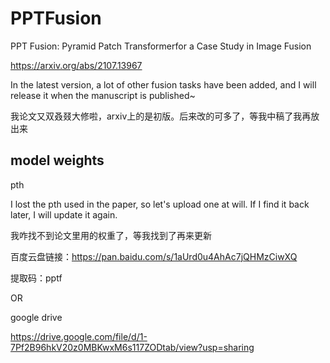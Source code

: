 # PPTFusion
PPT Fusion: Pyramid Patch Transformerfor a Case Study in Image Fusion

https://arxiv.org/abs/2107.13967

In the latest version, a lot of other fusion tasks have been added, and I will release it when the manuscript is published~

我论文又双叒叕大修啦，arxiv上的是初版。后来改的可多了，等我中稿了我再放出来

## model weights
pth

I lost the pth used in the paper, so let's upload one at will. If I find it back later, I will update it again.

我咋找不到论文里用的权重了，等我找到了再来更新

百度云盘链接：https://pan.baidu.com/s/1aUrd0u4AhAc7jQHMzCiwXQ 

提取码：pptf

OR 

google drive

https://drive.google.com/file/d/1-7Pf2B96hkV20z0MBKwxM6s117ZODtab/view?usp=sharing

